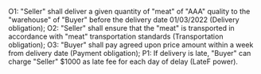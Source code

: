 O1: "Seller" shall deliver a given quantity of "meat" of "AAA" quality to the "warehouse" of "Buyer" before
the delivery date 01/03/2022 (Delivery obligation);
O2: "Seller" shall ensure that the "meat" is transported in accordance with "meat" transportation
standards (Transportation obligation);
O3: "Buyer" shall pay agreed upon price amount within a week from delivery date (Payment
obligation);
P1: If delivery is late, "Buyer" can charge "Seller" $1000 as late fee for each day of delay (LateF
power).